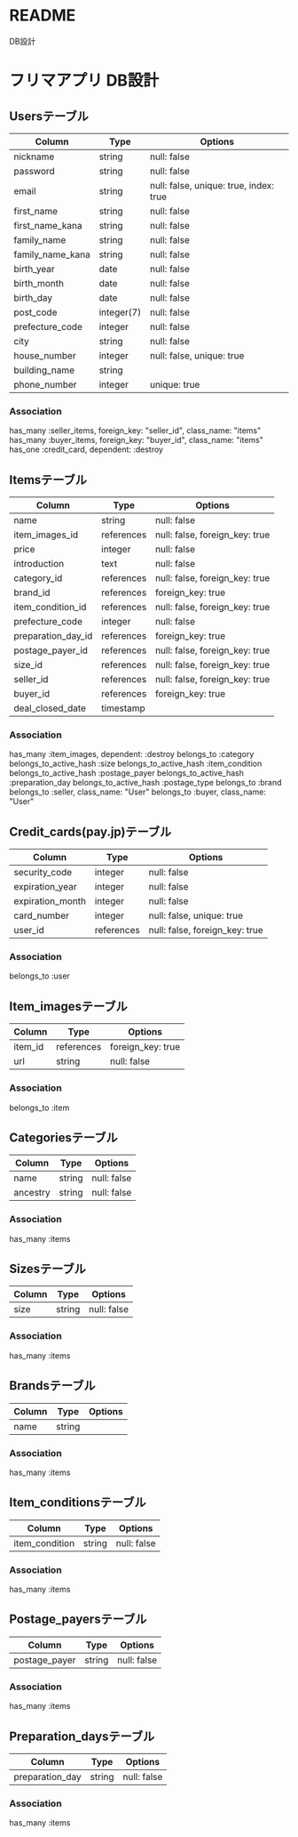 # README
DB設計
# フリマアプリ DB設計
## Usersテーブル
|Column|Type|Options|
|------|----|-------|
|nickname|string|null: false|
|password|string|null: false|
|email|string|null: false, unique: true, index: true|
|first_name|string|null: false|
|first_name_kana|string|null: false|
|family_name|string|null: false|
|family_name_kana|string|null: false|
|birth_year|date|null: false|
|birth_month|date|null: false|
|birth_day|date|null: false|
|post_code|integer(7)|null: false|
|prefecture_code|integer|null: false|
|city|string|null: false|
|house_number|integer|null: false, unique: true|
|building_name|string|
|phone_number|integer|unique: true|
### Association
has_many :seller_items, foreign_key: "seller_id", class_name: "items"
has_many :buyer_items, foreign_key: "buyer_id", class_name: "items"
has_one :credit_card, dependent: :destroy

## Itemsテーブル
|Column|Type|Options|
|------|----|-------|
|name|string|null: false|
|item_images_id|references|null: false, foreign_key: true|
|price|integer|null: false|
|introduction|text|null: false|
|category_id|references|null: false, foreign_key: true|
|brand_id|references|foreign_key: true|
|item_condition_id|references|null: false, foreign_key: true|
|prefecture_code|integer|null: false|
|preparation_day_id|references|foreign_key: true|
|postage_payer_id|references|null: false, foreign_key: true|
|size_id|references|null: false, foreign_key: true|
|seller_id|references|null: false, foreign_key: true|
|buyer_id|references|foreign_key: true|
|deal_closed_date|timestamp|
### Association
has_many :item_images, dependent: :destroy
belongs_to :category
belongs_to_active_hash :size
belongs_to_active_hash :item_condition
belongs_to_active_hash :postage_payer
belongs_to_active_hash :preparation_day
belongs_to_active_hash :postage_type
belongs_to :brand
belongs_to :seller, class_name: "User"
belongs_to :buyer, class_name: "User"
## Credit_cards(pay.jp)テーブル
|Column|Type|Options|
|------|----|-------|
|security_code|integer|null: false|
|expiration_year|integer|null: false|
|expiration_month|integer|null: false|
|card_number|integer|null: false, unique: true|
|user_id|references|null: false, foreign_key: true|
### Association
belongs_to :user
## Item_imagesテーブル
|Column|Type|Options|
|------|----|-------|
|item_id|references|foreign_key: true|
|url|string|null: false|
### Association
belongs_to :item
## Categoriesテーブル
|Column|Type|Options|
|------|----|-------|
|name|string|null: false|
|ancestry|string|null: false|
### Association
has_many :items
## Sizesテーブル
|Column|Type|Options|
|------|----|-------|
|size|string|null: false|
### Association
has_many :items
## Brandsテーブル
|Column|Type|Options|
|------|----|-------|
|name|string|
### Association
has_many :items
## Item_conditionsテーブル
|Column|Type|Options|
|------|----|-------|
|item_condition|string|null: false|
### Association
has_many :items
## Postage_payersテーブル
|Column|Type|Options|
|------|----|-------|
|postage_payer|string|null: false|
### Association
has_many :items
## Preparation_daysテーブル
|Column|Type|Options|
|------|----|-------|
|preparation_day|string|null: false|
### Association
has_many :items
